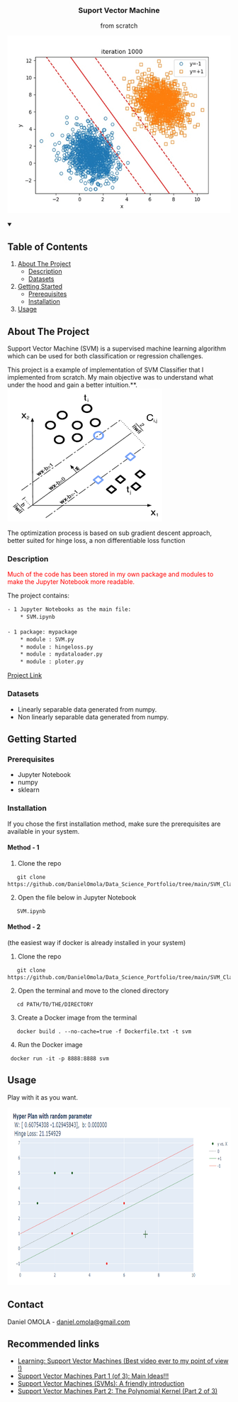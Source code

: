 <!--
[![Contributors][contributors-shield]][contributors-url]
[![Forks][forks-shield]][forks-url]
[![Stargazers][stars-shield]][stars-url]
[![Issues][issues-shield]][issues-url]
[![MIT License][license-shield]][license-url]
[![LinkedIn][linkedin-shield]][linkedin-url]
 -->


<!-- PROJECT LOGO -->
<br />
<h3 align="center">Suport Vector Machine</h3>
<p align="center">from scratch</p>
<p align="center">
  <a href="https://executive-education.dauphine.psl.eu/formations/executive-master-diplome-universite/ia-science-donnees" target="_blank">
    <img src="images/image_1.gif" alt="Logo" width="600" height="400">
  </a>


<!-- TABLE OF CONTENTS -->
<details open="open">
  <summary><h2> Table of Contents</h2></summary>
  <ol>
    <li>
      <a href="#about-the-project">About The Project</a>
      <ul>
        <li><a href="#description">Description</a></li>
      </ul>
      <ul>
        <li><a href="#datasets">Datasets</a></li>
      </ul>
    </li>
    <li>
      <a href="#getting-started">Getting Started</a>
      <ul>
        <li><a href="#prerequisites">Prerequisites</a></li>
        <li><a href="#installation">Installation</a></li>
      </ul>
    </li>
    <li><a href="#usage">Usage</a></li>

  </ol>
</details>



<!-- ABOUT THE PROJECT -->
## About The Project
  
Support Vector Machine (SVM) is a supervised machine learning algorithm which can be used for both classification or regression challenges.

This project is a example of implementation of SVM Classifier that I implemented from scratch. My main objective was to understand what under the hood and gain a better intuition.**.
<img src="images/image_1.png" alt="Logo" width="350" height="300">

The optimization process is based on sub gradient descent approach,
better suited for hinge loss, a non differentiable loss function
 

### Description
<p style='color:red'>Much of the code has been stored in my own package and modules to make the Jupyter Notebook more readable.</p>

The project contains:

```sh
- 1 Jupyter Notebooks as the main file:
	* SVM.ipynb
	
- 1 package: mypackage
	* module : SVM.py	
	* module : hingeloss.py
	* module : mydataloader.py
	* module : ploter.py
```

<a href="https://github.com/DanielOmola/Data_Science_Portfolio/tree/main/SVM_Classifier_From_Scratch" target="_blank">Project Link</a>
	

### Datasets

* Linearly separable data generated from numpy.
* Non linearly separable data generated from numpy.

<!-- GETTING STARTED -->
## Getting Started


### Prerequisites

*  Jupyter Notebook
*  numpy
*  sklearn

### Installation

If you chose the first installation method, make sure the prerequisites are available in your system.

#### Method - 1
1. Clone the repo
```JS
   git clone https://github.com/DanielOmola/Data_Science_Portfolio/tree/main/SVM_Classifier_From_Scratch
```
2. Open the file below in Jupyter Notebook
```JS
   SVM.ipynb
```
<!-- -->

#### Method - 2
(the easiest way if docker is already installed in your system)
1. Clone the repo
```JS
   git clone https://github.com/DanielOmola/Data_Science_Portfolio/tree/main/SVM_Classifier_From_Scratch
```
2. Open the terminal and move to the cloned directory 
```JS
   cd PATH/TO/THE/DIRECTORY
```
3. Create a Docker image from the terminal
```JS
   docker build . --no-cache=true -f Dockerfile.txt -t svm
```
4. Run the Docker image
```JS
 docker run -it -p 8888:8888 svm
```



<!-- USAGE EXAMPLES -->
## Usage

Play with it as you want.

<img src="images/image_3.gif" alt="Logo" width="650" height="400">

<!-- CONTACT -->
## Contact

Daniel OMOLA - daniel.omola@gmail.com


<!-- Recommended links -->
## Recommended links

* <a href="https://www.youtube.com/watch?v=_PwhiWxHK8o" target="_blank">Learning: Support Vector Machines (Best video ever to my point of view !)</a>
* <a href="https://www.youtube.com/watch?v=efR1C6CvhmE" target="_blank">Support Vector Machines Part 1 (of 3): Main Ideas!!!</a>
* <a href="https://www.youtube.com/watch?v=Lpr__X8zuE8" target="_blank">Support Vector Machines (SVMs): A friendly introduction</a>
* <a href="https://www.youtube.com/watch?v=Toet3EiSFcM" target="_blank">Support Vector Machines Part 2: The Polynomial Kernel (Part 2 of 3)</a>

